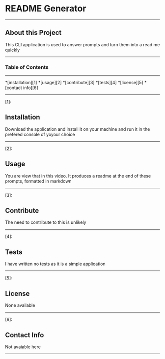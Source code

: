 
 # README Generator
 _____________________________________________________________________________________________________________________________
    
 ## About this Project

 This CLI application is used to answer prompts and turn them into a read me quickly

 _____________________________________________________________________________________________________________________________
 ### Table of Contents
 _____________________________________________________________________________________________________________________________
 
 *[installation][1]
 *[usage][2]
 *[contribute][3]
 *[tests][4]
 *[license][5]
 *[contact info][6]
 _____________________________________________________________________________________________________________________________
 
    
 [1]:
 ## Installation

 Download the application and install it on your machine and run it in the prefered console of yoyour choice
 
 _____________________________________________________________________________________________________________________________
 
 [2]:   
 ## Usage
 
 You are view that in this video. It produces a readme at the end of these prompts, formatted in markdown
    
 _____________________________________________________________________________________________________________________________
 
 [3]:  
 ## Contribute
    
 The need to contribute to this is unlikely
       
 _____________________________________________________________________________________________________________________________
 
 [4]:
 ## Tests
       
 I have written no tests as it is a simple application
          
 _____________________________________________________________________________________________________________________________
 
 [5]:
 ## License
       
 None available
          
 _____________________________________________________________________________________________________________________________
 
 [6]:
 ## Contact Info
          
 Not avaiable here
             
 _____________________________________________________________________________________________________________________________
 